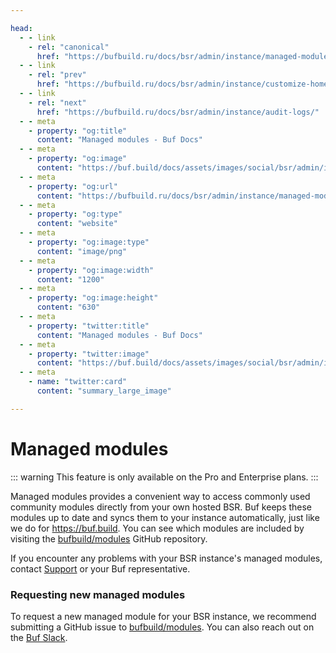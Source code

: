```yaml
---

head:
  - - link
    - rel: "canonical"
      href: "https://bufbuild.ru/docs/bsr/admin/instance/managed-modules/"
  - - link
    - rel: "prev"
      href: "https://bufbuild.ru/docs/bsr/admin/instance/customize-homepage/"
  - - link
    - rel: "next"
      href: "https://bufbuild.ru/docs/bsr/admin/instance/audit-logs/"
  - - meta
    - property: "og:title"
      content: "Managed modules - Buf Docs"
  - - meta
    - property: "og:image"
      content: "https://buf.build/docs/assets/images/social/bsr/admin/instance/managed-modules.png"
  - - meta
    - property: "og:url"
      content: "https://bufbuild.ru/docs/bsr/admin/instance/managed-modules/"
  - - meta
    - property: "og:type"
      content: "website"
  - - meta
    - property: "og:image:type"
      content: "image/png"
  - - meta
    - property: "og:image:width"
      content: "1200"
  - - meta
    - property: "og:image:height"
      content: "630"
  - - meta
    - property: "twitter:title"
      content: "Managed modules - Buf Docs"
  - - meta
    - property: "twitter:image"
      content: "https://buf.build/docs/assets/images/social/bsr/admin/instance/managed-modules.png"
  - - meta
    - name: "twitter:card"
      content: "summary_large_image"

---
```


# Managed modules

::: warning
This feature is only available on the Pro and Enterprise plans.
:::

Managed modules provides a convenient way to access commonly used community modules directly from your own hosted BSR. Buf keeps these modules up to date and syncs them to your instance automatically, just like we do for https://buf.build. You can see which modules are included by visiting the [bufbuild/modules](https://github.com/bufbuild/modules) GitHub repository.

If you encounter any problems with your BSR instance's managed modules, contact [Support](https://support.buf.build) or your Buf representative.

### Requesting new managed modules

To request a new managed module for your BSR instance, we recommend submitting a GitHub issue to [bufbuild/modules](https://github.com/bufbuild/modules). You can also reach out on the [Buf Slack](https://buf.build/b/slack).

